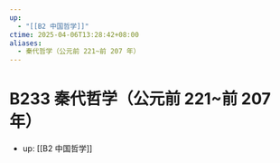 ```yaml
---
up:
  - "[[B2 中国哲学]]"
ctime: 2025-04-06T13:28:42+08:00
aliases:
  - 秦代哲学（公元前 221~前 207 年）
---
```


# B233 秦代哲学（公元前 221~前 207 年）

- up: [[B2 中国哲学]]
